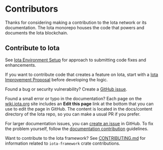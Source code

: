 # Contributors

Thanks for considering making a contribution to the Iota network or its documentation. The Iota monorepo houses the code that powers and documents the Iota blockchain. 

## Contribute to Iota

See [Iota Environment Setup](https://github.com/iotaledger/iota/blob/main/docs/content/guides/developer/getting-started/iota-environment.mdx) for approach to submitting code fixes and enhancements.

If you want to contribute code that creates a feature on Iota, start with a [Iota Improvement Proposal](https://github.com/sui-foundation/sips/tree/main) before developing the logic.

Found a bug or security vulnerability? Create a [GitHub issue](https://github.com/iotaledger/iota/issues/new/choose). 

Found a small error or typo in the documentation? Each page on the [wiki.iota.org](https://wiki.iota.org/) site includes an **Edit this page** link at the bottom that you can use to edit the page in GitHub. The content is located in the docs/content directory of the Iota repo, so you can make a usual PR if you prefer. 

For larger documentation issues, you can [create an issue](https://github.com/iotaledger/iota/issues/new/choose) in GitHub. To fix the problem yourself, follow the [documentation contribution](./docs/content/references/contribute/contribution-process.mdx) guidelines.

Want to contribute to the Iota framework? See [CONTRIBUTING.md](https://github.com/iotaledger/iota/blob/develop/crates/iota-framework/CONTRIBUTING.md) for information related to `iota-framework` crate contributions.
